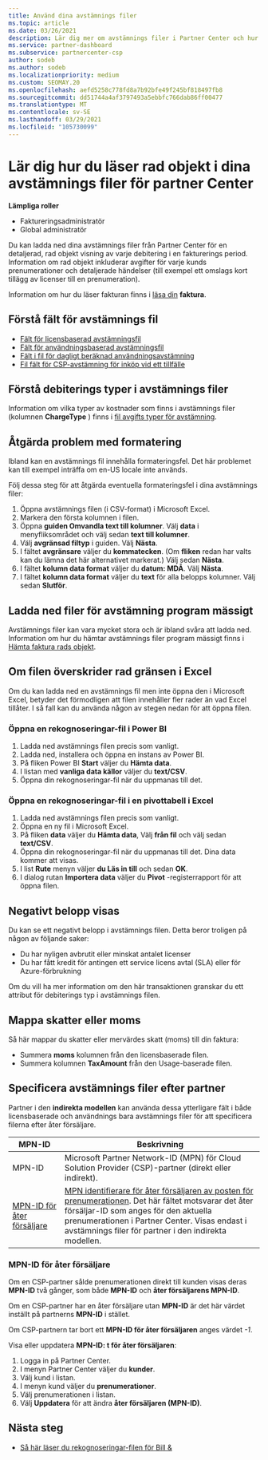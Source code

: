 ```yaml
---
title: Använd dina avstämnings filer
ms.topic: article
ms.date: 03/26/2021
description: Lär dig mer om avstämnings filer i Partner Center och hur du tolkar de detaljerade vyerna för rad artikel med debiteringar för en fakturerings period.
ms.service: partner-dashboard
ms.subservice: partnercenter-csp
author: sodeb
ms.author: sodeb
ms.localizationpriority: medium
ms.custom: SEOMAY.20
ms.openlocfilehash: aefd5258c778fd8a7b92bfe49f245bf818497fb8
ms.sourcegitcommit: dd51744a4af3797493a5ebbfc766dab86ff00477
ms.translationtype: MT
ms.contentlocale: sv-SE
ms.lasthandoff: 03/29/2021
ms.locfileid: "105730099"
---
```

# <a name="learn-how-to-read-the-line-items-in-your-partner-center-reconciliation-files"></a>Lär dig hur du läser rad objekt i dina avstämnings filer för partner Center

**Lämpliga roller**

- Faktureringsadministratör
- Global administratör

Du kan ladda ned dina avstämnings filer från Partner Center för en detaljerad, rad objekt visning av varje debitering i en fakturerings period. Information om rad objekt inkluderar avgifter för varje kunds prenumerationer och detaljerade händelser (till exempel ett omslags kort tillägg av licenser till en prenumeration).

Information om hur du läser fakturan finns i [läsa din](read-your-bill.md) **faktura**.

## <a name="understand-reconciliation-file-fields"></a>Förstå fält för avstämnings fil

- [Fält för licensbaserad avstämningsfil](license-based-recon-files.md)
- [Fält för användningsbaserad avstämningsfil](usage-based-recon-files.md)
- [Fält i fil för dagligt beräknad användningsavstämning](daily-rated-usage-recon-files.md)
- [Fil fält för CSP-avstämning för inköp vid ett tillfälle](modern-invoice-reconciliation-file.md)

## <a name="understand-charge-types-in-reconciliation-files"></a>Förstå debiterings typer i avstämnings filer

Information om vilka typer av kostnader som finns i avstämnings filer (kolumnen **ChargeType** ) finns i [fil avgifts typer för avstämning](recon-file-charge-types.md).

## <a name="fix-formatting-issues"></a>Åtgärda problem med formatering

Ibland kan en avstämnings fil innehålla formateringsfel. Det här problemet kan till exempel inträffa om en-US locale inte används.

Följ dessa steg för att åtgärda eventuella formateringsfel i dina avstämnings filer:

1. Öppna avstämnings filen (i CSV-format) i Microsoft Excel.
2. Markera den första kolumnen i filen.
3. Öppna **guiden Omvandla text till kolumner**. Välj **data** i menyfliksområdet och välj sedan **text till kolumner**.
4. Välj **avgränsad filtyp** i guiden. Välj **Nästa**.
5. I fältet **avgränsare** väljer du **kommatecken**. (Om **fliken** redan har valts kan du lämna det här alternativet markerat.) Välj sedan **Nästa**.
6. I fältet **kolumn data format** väljer du **datum: MDÅ**. Välj **Nästa**.
7. I fältet **kolumn data format** väljer du **text** för alla belopps kolumner. Välj sedan **Slutför**.

## <a name="download-reconciliation-files-programmatically"></a>Ladda ned filer för avstämning program mässigt

Avstämnings filer kan vara mycket stora och är ibland svåra att ladda ned. Information om hur du hämtar avstämnings filer program mässigt finns i [Hämta faktura rads objekt](/partner-center/develop/get-invoiceline-items).

## <a name="if-your-file-exceeds-the-row-limit-in-excel"></a>Om filen överskrider rad gränsen i Excel

Om du kan ladda ned en avstämnings fil men inte öppna den i Microsoft Excel, betyder det förmodligen att filen innehåller fler rader än vad Excel tillåter. I så fall kan du använda någon av stegen nedan för att öppna filen.

### <a name="open-a-recon-file-in-power-bi"></a>Öppna en rekognoseringar-fil i Power BI

1. Ladda ned avstämnings filen precis som vanligt.
2. Ladda ned, installera och öppna en instans av Power BI.
3. På fliken Power BI **Start** väljer du **Hämta data**.
4. I listan med **vanliga data källor** väljer du **text/CSV**.
5. Öppna din rekognoseringar-fil när du uppmanas till det.

### <a name="open-a-recon-file-in-an-excel-pivot-table"></a>Öppna en rekognoseringar-fil i en pivottabell i Excel

1. Ladda ned avstämnings filen precis som vanligt.
2. Öppna en ny fil i Microsoft Excel.
3. På fliken **data** väljer du **Hämta data**, Välj **från fil** och välj sedan **text/CSV**.
4. Öppna din rekognoseringar-fil när du uppmanas till det. Dina data kommer att visas.
5. I list **Rute** menyn väljer **du Läs in till** och sedan **OK**.
6. I dialog rutan **Importera data** väljer du **Pivot** -registerrapport för att öppna filen.

## <a name="negative-amount-displayed"></a>Negativt belopp visas

Du kan se ett negativt belopp i avstämnings filen. Detta beror troligen på någon av följande saker:

- Du har nyligen avbrutit eller minskat antalet licenser
- Du har fått kredit för antingen ett service licens avtal (SLA) eller för Azure-förbrukning

Om du vill ha mer information om den här transaktionen granskar du ett attribut för debiterings typ i avstämnings filen.

## <a name="map-taxes-or-vat"></a>Mappa skatter eller moms

Så här mappar du skatter eller mervärdes skatt (moms) till din faktura:

- Summera **moms** kolumnen från den licensbaserade filen.
- Summera kolumnen **TaxAmount** från den Usage-baserade filen.

## <a name="itemize-reconciliation-files-by-partner"></a>Specificera avstämnings filer efter partner

Partner i den **indirekta modellen** kan använda dessa ytterligare fält i både licensbaserade och användnings bara avstämnings filer för att specificera filerna efter åter försäljare.

| MPN-ID | Beskrivning |
| ------ | ----------- |
| MPN-ID | Microsoft Partner Network-ID (MPN) för Cloud Solution Provider (CSP)-partner (direkt eller indirekt). |
| [MPN-ID för åter försäljare](#reseller-mpn-id) | [MPN identifierare för åter försäljaren av posten för prenumerationen](#reseller-mpn-id). Det här fältet motsvarar det åter försäljar-ID som anges för den aktuella prenumerationen i Partner Center. Visas endast i avstämnings filer för partner i den indirekta modellen. |

### <a name="reseller-mpn-id"></a>MPN-ID för åter försäljare

Om en CSP-partner sålde prenumerationen direkt till kunden visas deras **MPN-ID** två gånger, som både **MPN-ID** och **åter försäljarens MPN-ID**.

Om en CSP-partner har en åter försäljare utan **MPN-ID** är det här värdet inställt på partnerns **MPN-ID** i stället.

Om CSP-partnern tar bort ett **MPN-ID för åter försäljaren** anges värdet *-1*.

Visa eller uppdatera **MPN-ID: t för åter försäljaren**:

1. Logga in på Partner Center.
2. I menyn Partner Center väljer du **kunder**.
3. Välj kund i listan.
4. I menyn kund väljer du **prenumerationer**.
5. Välj prenumerationen i listan.
6. Välj **Uppdatera** för att ändra **åter försäljaren (MPN-ID)**.

## <a name="next-steps"></a>Nästa steg

- [Så här läser du rekognoseringar-filen för Bill &](read-your-bill.md) 